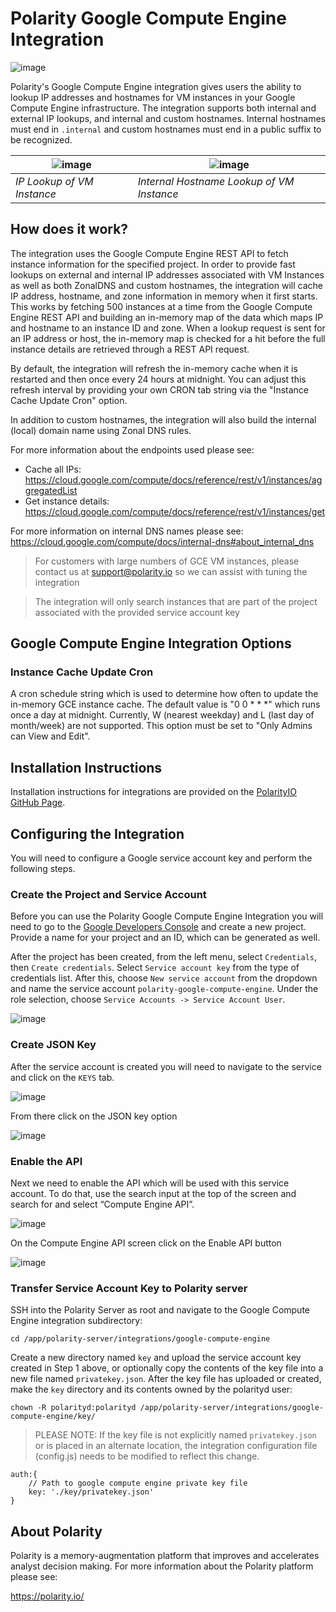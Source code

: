 # Polarity Google Compute Engine Integration

![image](https://img.shields.io/badge/status-beta-green.svg)

Polarity's Google Compute Engine integration gives users the ability to lookup IP addresses and hostnames for VM instances in your Google Compute Engine infrastructure.  The integration supports both internal and external IP lookups, and internal and custom hostnames.  Internal hostnames must end in `.internal` and custom hostnames must end in a public suffix to be recognized.  

| ![image](./images/overlay-ip.png) | ![image](./images/overlay-host.png) |
|---|---|
|*IP Lookup of VM Instance* | *Internal Hostname Lookup of VM Instance*|

## How does it work?

The integration uses the Google Compute Engine REST API to fetch instance information for the specified project.  In order to provide fast lookups on external and internal IP addresses associated with VM Instances as well as both ZonalDNS and custom hostnames, the integration will cache IP address, hostname, and zone information in memory when it first starts.  This works by fetching 500 instances at a time from the Google Compute Engine REST API and building an in-memory map of the data which maps IP and hostname to an instance ID and zone.  When a lookup request is sent for an IP address or host, the in-memory map is checked for a hit before the full instance details are retrieved through a REST API request.

By default, the integration will refresh the in-memory cache when it is restarted and then once every 24 hours at midnight.  You can adjust this refresh interval by providing your own CRON tab string via the "Instance Cache Update Cron" option.

In addition to custom hostnames, the integration will also build the internal (local) domain name using Zonal DNS rules.

For more information about the endpoints used please see:

* Cache all IPs:  https://cloud.google.com/compute/docs/reference/rest/v1/instances/aggregatedList
* Get instance details: https://cloud.google.com/compute/docs/reference/rest/v1/instances/get

For more information on internal DNS names please see: https://cloud.google.com/compute/docs/internal-dns#about_internal_dns

> For customers with large numbers of GCE VM instances, please contact us at <a href="mailto:support@polarity.io">support@polarity.io</a> so we can assist with tuning the integration

> The integration will only search instances that are part of the project associated with the provided service account key

## Google Compute Engine Integration Options

### Instance Cache Update Cron

A cron schedule string which is used to determine how often to update the in-memory GCE instance cache.  The default value is "0 0 * * *" which runs once a day at midnight.  Currently, W (nearest weekday) and L (last day of month/week) are not supported. This option must be set to "Only Admins can View and Edit".

## Installation Instructions

Installation instructions for integrations are provided on the [PolarityIO GitHub Page](https://polarityio.github.io/).

## Configuring the Integration

You will need to configure a Google service account key and perform the following steps.

### Create the Project and Service Account

Before you can use the Polarity Google Compute Engine Integration you will need to go to the [Google Developers Console](https://console.developers.google.com/) and create a new project. Provide a name for your project and an ID, which can be generated as well.

After the project has been created, from the left menu, select `Credentials`, then `Create credentials`. Select `Service account key` from the type of credentials list. After this, choose `New service account` from the dropdown and name the service account `polarity-google-compute-engine`.  Under the role selection, choose `Service Accounts -> Service Account User`.  

![image](images/1_create_service_account.png)

### Create JSON Key

After the service account is created you will need to navigate to the service and click on the `KEYS` tab.  

![image](images/2_create_key.png)

From there click on the JSON key option

![image](images/3_create_json_key.png)

### Enable the API

Next we need to enable the API which will be used with this service account. To do that, use the search input at the top of the screen and search for and select “Compute Engine API”.

![image](images/4_search_api.png)

On the Compute Engine API screen click on the Enable API button

![image](images/5_enable_api.png)

### Transfer Service Account Key to Polarity server

SSH into the Polarity Server as root and navigate to the Google Compute Engine integration subdirectory:

```
cd /app/polarity-server/integrations/google-compute-engine
```

Create a new directory named `key` and upload the service account key created in Step 1 above, or optionally copy the contents of the key file into a new file named `privatekey.json`.  After the key file has uploaded or created, make the `key` directory and its contents owned by the polarityd user:

```
chown -R polarityd:polarityd /app/polarity-server/integrations/google-compute-engine/key/
```

> PLEASE NOTE: If the key file is not explicitly named `privatekey.json` or is placed in an alternate location, the integration configuration file (config.js) needs to be modified to reflect this change.

```
auth:{
    // Path to google compute engine private key file
    key: './key/privatekey.json'
}
```

## About Polarity

Polarity is a memory-augmentation platform that improves and accelerates analyst decision making.  For more information about the Polarity platform please see:

https://polarity.io/
